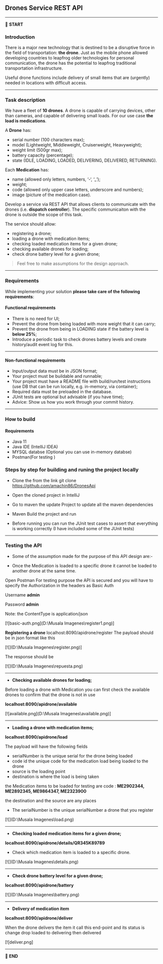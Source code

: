 
## Drones Service REST API


---

:scroll: **START**


### Introduction

There is a major new technology that is destined to be a disruptive force in the field of transportation: **the drone**. Just as the mobile phone allowed developing countries to leapfrog older technologies for personal communication, the drone has the potential to leapfrog traditional transportation infrastructure.

Useful drone functions include delivery of small items that are (urgently) needed in locations with difficult access.

---

### Task description

We have a fleet of **10 drones**. A drone is capable of carrying devices, other than cameras, and capable of delivering small loads. For our use case **the load is medications**.

A **Drone** has:
- serial number (100 characters max);
- model (Lightweight, Middleweight, Cruiserweight, Heavyweight);
- weight limit (500gr max);
- battery capacity (percentage);
- state (IDLE, LOADING, LOADED, DELIVERING, DELIVERED, RETURNING).

Each **Medication** has: 
- name (allowed only letters, numbers, ‘-‘, ‘_’);
- weight;
- code (allowed only upper case letters, underscore and numbers);
- image (picture of the medication case).

Develop a service via REST API that allows clients to communicate with the drones (i.e. **dispatch controller**). The specific communicaiton with the drone is outside the scope of this task. 

The service should allow:
- registering a drone;
- loading a drone with medication items;
- checking loaded medication items for a given drone; 
- checking available drones for loading;
- check drone battery level for a given drone;

> Feel free to make assumptions for the design approach. 

---

### Requirements

While implementing your solution **please take care of the following requirements**: 

#### Functional requirements

- There is no need for UI;
- Prevent the drone from being loaded with more weight that it can carry;
- Prevent the drone from being in LOADING state if the battery level is **below 25%**;
- Introduce a periodic task to check drones battery levels and create history/audit event log for this.

---

#### Non-functional requirements

- Input/output data must be in JSON format;
- Your project must be buildable and runnable;
- Your project must have a README file with build/run/test instructions (use DB that can be run locally, e.g. in-memory, via container);
- Required data must be preloaded in the database.
- JUnit tests are optional but advisable (if you have time);
- Advice: Show us how you work through your commit history.

---
### How to build

#### Requirements

- Java 11
- Java IDE (IntelliJ IDEA)
- MYSQL databse (Optional you can use in-memory databse)
- Postman(For testing ) 
 
### Steps by step for building and runing the project locally

- Clone the from the link git clone https://github.com/amachin86/DronesApi

- Open the cloned project in IntelliJ

- Go to maven the update Project to update all the maven dependencies

- Maven Build the project and run

- Before running you can run the JUnit test cases to assert that everything is working correctly (I have included some of the JUnit tests)


---

### Testing the API
- Some of the assumption made for the purpose of this API design are:-

- Once the Medication is loaded to a specific drone it cannot be loaded to another drone at the same time.

Open Postman
For testing purpose the API is secured and you will have to specify the Authorization in the headers as Basic Auth

Username **admin**

Password **admin**

Note: the ContentType is application/json

[![basic-auth.png](D:\Musala Imagenes\register1.png)]

**Registering a drone** localhost:8090/apidrone/register
The payload should be in json format like this

[![](D:\Musala Imagenes\register.png)]

The response should be 

[![](D:\Musala Imagenes\repuesta.png)

---
- **Checking available drones for loading;**


Before loading a drone with Medication you can first check the available drones to confirm that the drone is not in use

**localhost:8090/apidrone/available**

[![available.png](D:\Musala Imagenes\available.png)]

---
- **Loading a drone with medication items;** 
 
**localhost:8090/apidrone/load**

The payload will have the following fields

- serialNumber is the unique serial for the drone being loaded
- code id the unique code for the medication load being loaded to the drone
- source is the loading point
- destination is where the load is being taken

the Medication items to be loaded for testing are code : **ME2902344, ME2892345, ME9864347, ME2323900**

the destination and the source are any places

 - The serialNumber is the unique serialNumber a drone that you register

[![](D:\Musala Imagenes\load.png)

--- 
- **Checking loaded medication items for a given drone;**

**localhost:8090/apidrone/details/QR345K89789**

- Check which medication item is loaded to a specific drone.

[![](D:\Musala Imagenes\details.png)

---

- **Check drone battery level for a given drone;**

**localhost:8090/apidrone/battery**

[![](D:\Musala Imagenes\battery.png)

---
- **Delivery of medication item**

**localhost:8090/apidrone/deliver**

When the drone delivers the item it call this end-point and its status is change drop loaded to delivering then delivered

[![deliver.png]

---

:scroll: **END** 


